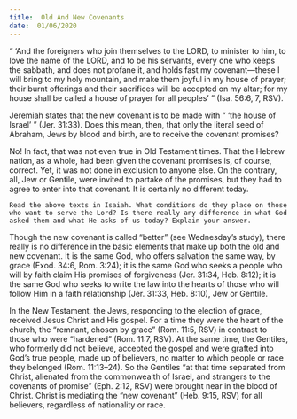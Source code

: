 ```yaml
---
title:  Old And New Covenants
date:  01/06/2020
---
```


“ ‘And the foreigners who join themselves to the LORD, to minister to him, to love the name of the LORD, and to be his servants, every one who keeps the sabbath, and does not profane it, and holds fast my covenant—these I will bring to my holy mountain, and make them joyful in my house of prayer; their burnt offerings and their sacrifices will be accepted on my altar; for my house shall be called a house of prayer for all peoples’ ” (Isa. 56:6, 7, RSV).

Jeremiah states that the new covenant is to be made with “ ‘the house of Israel’ ” (Jer. 31:33). Does this mean, then, that only the literal seed of Abraham, Jews by blood and birth, are to receive the covenant promises?

No! In fact, that was not even true in Old Testament times. That the Hebrew nation, as a whole, had been given the covenant promises is, of course, correct. Yet, it was not done in exclusion to anyone else. On the contrary, all, Jew or Gentile, were invited to partake of the promises, but they had to agree to enter into that covenant. It is certainly no different today.

`Read the above texts in Isaiah. What conditions do they place on those who want to serve the Lord? Is there really any difference in what God asked them and what He asks of us today? Explain your answer.`

Though the new covenant is called “better” (see Wednesday’s study), there really is no difference in the basic elements that make up both the old and new covenant. It is the same God, who offers salvation the same way, by grace (Exod. 34:6, Rom. 3:24); it is the same God who seeks a people who will by faith claim His promises of forgiveness (Jer. 31:34, Heb. 8:12); it is the same God who seeks to write the law into the hearts of those who will follow Him in a faith relationship (Jer. 31:33, Heb. 8:10), Jew or Gentile.

In the New Testament, the Jews, responding to the election of grace, received Jesus Christ and His gospel. For a time they were the heart of the church, the “remnant, chosen by grace” (Rom. 11:5, RSV) in contrast to those who were “hardened” (Rom. 11:7, RSV). At the same time, the Gentiles, who formerly did not believe, accepted the gospel and were grafted into God’s true people, made up of believers, no matter to which people or race they belonged (Rom. 11:13–24). So the Gentiles “at that time separated from Christ, alienated from the commonwealth of Israel, and strangers to the covenants of promise” (Eph. 2:12, RSV) were brought near in the blood of Christ. Christ is mediating the “new covenant” (Heb. 9:15, RSV) for all believers, regardless of nationality or race.